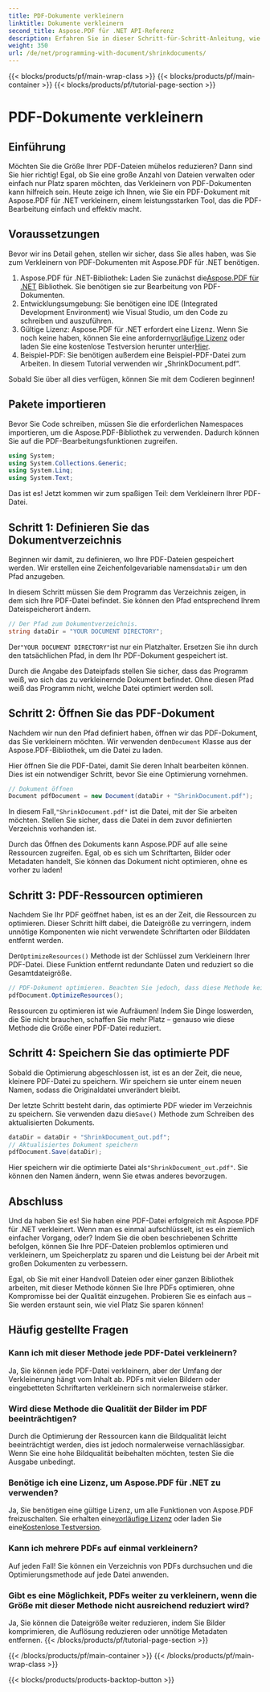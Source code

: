 ```yaml
---
title: PDF-Dokumente verkleinern
linktitle: Dokumente verkleinern
second_title: Aspose.PDF für .NET API-Referenz
description: Erfahren Sie in dieser Schritt-für-Schritt-Anleitung, wie Sie PDF-Dokumente mit Aspose.PDF für .NET verkleinern. Optimieren Sie PDF-Ressourcen und reduzieren Sie die Dateigröße, ohne die Qualität zu beeinträchtigen.
weight: 350
url: /de/net/programming-with-document/shrinkdocuments/
---
```


{{< blocks/products/pf/main-wrap-class >}}
{{< blocks/products/pf/main-container >}}
{{< blocks/products/pf/tutorial-page-section >}}

# PDF-Dokumente verkleinern

## Einführung

Möchten Sie die Größe Ihrer PDF-Dateien mühelos reduzieren? Dann sind Sie hier richtig! Egal, ob Sie eine große Anzahl von Dateien verwalten oder einfach nur Platz sparen möchten, das Verkleinern von PDF-Dokumenten kann hilfreich sein. Heute zeige ich Ihnen, wie Sie ein PDF-Dokument mit Aspose.PDF für .NET verkleinern, einem leistungsstarken Tool, das die PDF-Bearbeitung einfach und effektiv macht.

## Voraussetzungen

Bevor wir ins Detail gehen, stellen wir sicher, dass Sie alles haben, was Sie zum Verkleinern von PDF-Dokumenten mit Aspose.PDF für .NET benötigen.

1.  Aspose.PDF für .NET-Bibliothek: Laden Sie zunächst die[Aspose.PDF für .NET](https://releases.aspose.com/pdf/net/) Bibliothek. Sie benötigen sie zur Bearbeitung von PDF-Dokumenten.
2. Entwicklungsumgebung: Sie benötigen eine IDE (Integrated Development Environment) wie Visual Studio, um den Code zu schreiben und auszuführen.
3.  Gültige Lizenz: Aspose.PDF für .NET erfordert eine Lizenz. Wenn Sie noch keine haben, können Sie eine anfordern[vorläufige Lizenz](https://purchase.aspose.com/temporary-license/) oder laden Sie eine kostenlose Testversion herunter unter[Hier](https://releases.aspose.com/).
4. Beispiel-PDF: Sie benötigen außerdem eine Beispiel-PDF-Datei zum Arbeiten. In diesem Tutorial verwenden wir „ShrinkDocument.pdf“.

Sobald Sie über all dies verfügen, können Sie mit dem Codieren beginnen!


## Pakete importieren

Bevor Sie Code schreiben, müssen Sie die erforderlichen Namespaces importieren, um die Aspose.PDF-Bibliothek zu verwenden. Dadurch können Sie auf die PDF-Bearbeitungsfunktionen zugreifen.

```csharp
using System;
using System.Collections.Generic;
using System.Linq;
using System.Text;
```

Das ist es! Jetzt kommen wir zum spaßigen Teil: dem Verkleinern Ihrer PDF-Datei.

## Schritt 1: Definieren Sie das Dokumentverzeichnis

 Beginnen wir damit, zu definieren, wo Ihre PDF-Dateien gespeichert werden. Wir erstellen eine Zeichenfolgevariable namens`dataDir` um den Pfad anzugeben.

In diesem Schritt müssen Sie dem Programm das Verzeichnis zeigen, in dem sich Ihre PDF-Datei befindet. Sie können den Pfad entsprechend Ihrem Dateispeicherort ändern.

```csharp
// Der Pfad zum Dokumentverzeichnis.
string dataDir = "YOUR DOCUMENT DIRECTORY";
```

 Der`"YOUR DOCUMENT DIRECTORY"`ist nur ein Platzhalter. Ersetzen Sie ihn durch den tatsächlichen Pfad, in dem Ihr PDF-Dokument gespeichert ist.

Durch die Angabe des Dateipfads stellen Sie sicher, dass das Programm weiß, wo sich das zu verkleinernde Dokument befindet. Ohne diesen Pfad weiß das Programm nicht, welche Datei optimiert werden soll.


## Schritt 2: Öffnen Sie das PDF-Dokument

 Nachdem wir nun den Pfad definiert haben, öffnen wir das PDF-Dokument, das Sie verkleinern möchten. Wir verwenden den`Document` Klasse aus der Aspose.PDF-Bibliothek, um die Datei zu laden.

Hier öffnen Sie die PDF-Datei, damit Sie deren Inhalt bearbeiten können. Dies ist ein notwendiger Schritt, bevor Sie eine Optimierung vornehmen.

```csharp
// Dokument öffnen
Document pdfDocument = new Document(dataDir + "ShrinkDocument.pdf");
```

 In diesem Fall,`"ShrinkDocument.pdf"` ist die Datei, mit der Sie arbeiten möchten. Stellen Sie sicher, dass die Datei in dem zuvor definierten Verzeichnis vorhanden ist.

Durch das Öffnen des Dokuments kann Aspose.PDF auf alle seine Ressourcen zugreifen. Egal, ob es sich um Schriftarten, Bilder oder Metadaten handelt, Sie können das Dokument nicht optimieren, ohne es vorher zu laden!

## Schritt 3: PDF-Ressourcen optimieren

Nachdem Sie Ihr PDF geöffnet haben, ist es an der Zeit, die Ressourcen zu optimieren. Dieser Schritt hilft dabei, die Dateigröße zu verringern, indem unnötige Komponenten wie nicht verwendete Schriftarten oder Bilddaten entfernt werden.

 Der`OptimizeResources()` Methode ist der Schlüssel zum Verkleinern Ihrer PDF-Datei. Diese Funktion entfernt redundante Daten und reduziert so die Gesamtdateigröße.

```csharp
// PDF-Dokument optimieren. Beachten Sie jedoch, dass diese Methode keine Verkleinerung des Dokuments garantieren kann.
pdfDocument.OptimizeResources();
```

Ressourcen zu optimieren ist wie Aufräumen! Indem Sie Dinge loswerden, die Sie nicht brauchen, schaffen Sie mehr Platz – genauso wie diese Methode die Größe einer PDF-Datei reduziert.

## Schritt 4: Speichern Sie das optimierte PDF

Sobald die Optimierung abgeschlossen ist, ist es an der Zeit, die neue, kleinere PDF-Datei zu speichern. Wir speichern sie unter einem neuen Namen, sodass die Originaldatei unverändert bleibt.

 Der letzte Schritt besteht darin, das optimierte PDF wieder im Verzeichnis zu speichern. Sie verwenden dazu die`Save()` Methode zum Schreiben des aktualisierten Dokuments.

```csharp
dataDir = dataDir + "ShrinkDocument_out.pdf";
// Aktualisiertes Dokument speichern
pdfDocument.Save(dataDir);
```

 Hier speichern wir die optimierte Datei als`"ShrinkDocument_out.pdf"`. Sie können den Namen ändern, wenn Sie etwas anderes bevorzugen.

## Abschluss

Und da haben Sie es! Sie haben eine PDF-Datei erfolgreich mit Aspose.PDF für .NET verkleinert. Wenn man es einmal aufschlüsselt, ist es ein ziemlich einfacher Vorgang, oder? Indem Sie die oben beschriebenen Schritte befolgen, können Sie Ihre PDF-Dateien problemlos optimieren und verkleinern, um Speicherplatz zu sparen und die Leistung bei der Arbeit mit großen Dokumenten zu verbessern.

Egal, ob Sie mit einer Handvoll Dateien oder einer ganzen Bibliothek arbeiten, mit dieser Methode können Sie Ihre PDFs optimieren, ohne Kompromisse bei der Qualität einzugehen. Probieren Sie es einfach aus – Sie werden erstaunt sein, wie viel Platz Sie sparen können!

## Häufig gestellte Fragen

### Kann ich mit dieser Methode jede PDF-Datei verkleinern?
Ja, Sie können jede PDF-Datei verkleinern, aber der Umfang der Verkleinerung hängt vom Inhalt ab. PDFs mit vielen Bildern oder eingebetteten Schriftarten verkleinern sich normalerweise stärker.

### Wird diese Methode die Qualität der Bilder im PDF beeinträchtigen?
Durch die Optimierung der Ressourcen kann die Bildqualität leicht beeinträchtigt werden, dies ist jedoch normalerweise vernachlässigbar. Wenn Sie eine hohe Bildqualität beibehalten möchten, testen Sie die Ausgabe unbedingt.

### Benötige ich eine Lizenz, um Aspose.PDF für .NET zu verwenden?
Ja, Sie benötigen eine gültige Lizenz, um alle Funktionen von Aspose.PDF freizuschalten. Sie erhalten eine[vorläufige Lizenz](https://purchase.aspose.com/temporary-license/) oder laden Sie eine[Kostenlose Testversion](https://releases.aspose.com/).

### Kann ich mehrere PDFs auf einmal verkleinern?
Auf jeden Fall! Sie können ein Verzeichnis von PDFs durchsuchen und die Optimierungsmethode auf jede Datei anwenden.

### Gibt es eine Möglichkeit, PDFs weiter zu verkleinern, wenn die Größe mit dieser Methode nicht ausreichend reduziert wird?
Ja, Sie können die Dateigröße weiter reduzieren, indem Sie Bilder komprimieren, die Auflösung reduzieren oder unnötige Metadaten entfernen.
{{< /blocks/products/pf/tutorial-page-section >}}

{{< /blocks/products/pf/main-container >}}
{{< /blocks/products/pf/main-wrap-class >}}

{{< blocks/products/products-backtop-button >}}
